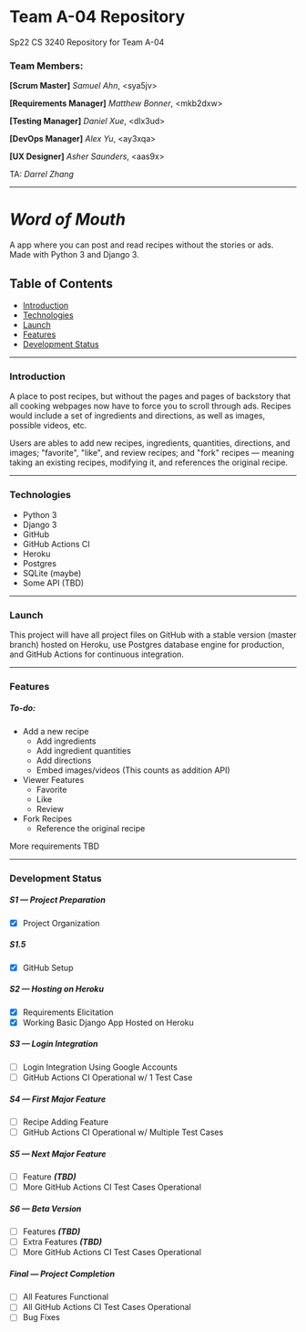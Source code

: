 # Team A-04 Repository

Sp22 CS 3240 Repository for Team A-04

### Team Members:

**[Scrum Master]** *Samuel Ahn*, \<sya5jv\>

**[Requirements Manager]** *Matthew Bonner*, \<mkb2dxw\>

**[Testing Manager]** *Daniel Xue*, \<dlx3ud\>

**[DevOps Manager]** *Alex Yu*, \<ay3xqa\>

**[UX Designer]** *Asher Saunders*, \<aas9x\>

TA: *Darrel Zhang*

---

# *Word of Mouth*
A app where you can post and read recipes without the stories or ads. Made with Python 3 and Django 3.

## Table of Contents

+ [Introduction](#introduction)
+ [Technologies](#technologies)
+ [Launch](#launch)
+ [Features](#features)
+ [Development Status](#development-status)

[//]: # (Setup page to describe how to run the project TBD)

---

### Introduction

A place to post recipes, but without the pages and pages of backstory that all cooking webpages now have to force you to scroll through ads. Recipes would include a set of ingredients and directions, as well as images, possible videos, etc.

Users are ables to add new recipes, ingredients, quantities, directions, and images; "favorite", "like", and review recipes; and "fork" recipes — meaning taking an existing recipes, modifying it, and references the original recipe.

---

### Technologies

+ Python 3
+ Django 3
+ GitHub
+ GitHub Actions CI
+ Heroku
+ Postgres
+ SQLite (maybe)
+ Some API (TBD)

---

### Launch

This project will have all project files on GitHub with a stable version (master branch) hosted on Heroku, use Postgres database engine for production, and GitHub Actions for continuous integration.

---

### Features

##### To-do:

+ Add a new recipe
    + Add ingredients
    + Add ingredient quantities
    + Add directions
    + Embed images/videos (This counts as addition API)
+ Viewer Features
    + Favorite
    + Like
    + Review
+ Fork Recipes
    + Reference the original recipe

More requirements TBD

---

### Development Status

##### S1 — Project Preparation

+ [X] Project Organization

##### S1.5

+ [X] GitHub Setup

##### S2 — Hosting on Heroku

+ [X] Requirements Elicitation
+ [X] Working Basic Django App Hosted on Heroku

##### S3 — Login Integration

+ [ ] Login Integration Using Google Accounts
+ [ ] GitHub Actions CI Operational w/ 1 Test Case

##### S4 — First Major Feature

+ [ ] Recipe Adding Feature
+ [ ] GitHub Actions CI Operational w/ Multiple Test Cases

##### S5 — Next Major Feature

+ [ ] Feature ***(TBD)***
+ [ ] More GitHub Actions CI Test Cases Operational

##### S6 — Beta Version

+ [ ] Features ***(TBD)***
+ [ ] Extra Features ***(TBD)***
+ [ ] More GitHub Actions CI Test Cases Operational

##### Final — Project Completion

+ [ ] All Features Functional
+ [ ] All GitHub Actions CI Test Cases Operational
+ [ ] Bug Fixes
